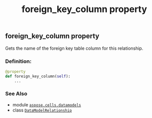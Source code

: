 ﻿---
title: foreign_key_column property
second_title: Aspose.Cells for Python via .NET API References
description: 
type: docs
weight: 30
url: /aspose.cells.datamodels/datamodelrelationship/foreign_key_column/
is_root: false
---

## foreign_key_column property


Gets the name of the foreign key table column for this relationship.
### Definition:
```python
@property
def foreign_key_column(self):
    ...
```

### See Also
* module [`aspose.cells.datamodels`](../../)
* class [`DataModelRelationship`](/cells/python-net/aspose.cells.datamodels/datamodelrelationship)
